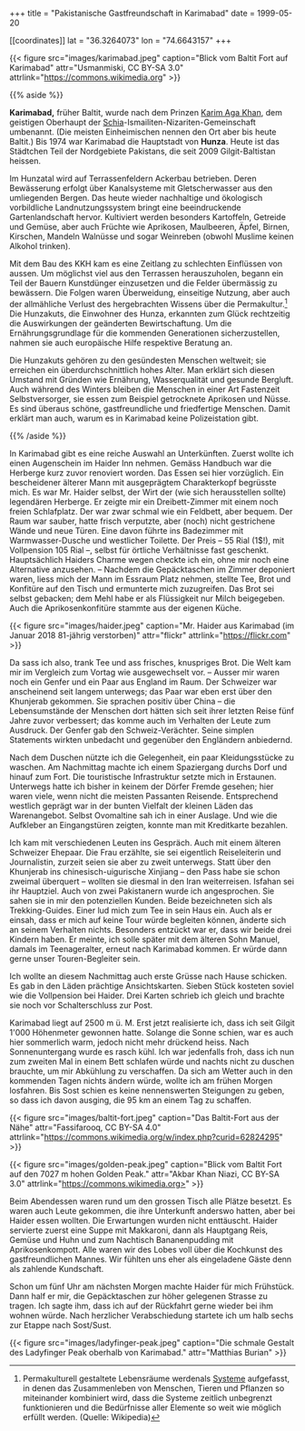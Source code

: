 +++
title = "Pakistanische Gastfreundschaft in Karimabad"
date = 1999-05-20

[[coordinates]]
lat = "36.3264073"
lon = "74.6643157"
+++

{{< figure src="images/karimabad.jpeg" caption="Blick vom Baltit Fort auf Karimabad" attr="Usmanmiski, CC BY-SA 3.0" attrlink="https://commons.wikimedia.org" >}}

{{% aside %}}

**Karimabad,** früher Baltit, wurde nach dem Prinzen [Karim Aga
Khan](https://de.wikipedia.org/wiki/Karim_Aga_Khan_IV.), dem geistigen
Oberhaupt der
[Schia](https://de.wikipedia.org/wiki/Schia)-Ismailiten-Nizariten-Gemeinschaft
umbenannt. (Die meisten Einheimischen nennen den Ort aber bis heute
Baltit.) Bis 1974 war Karimabad die Hauptstadt von **Hunza**. Heute ist
das Städtchen Teil der Nordgebiete Pakistans, die seit
2009 Gilgit-Baltistan heissen.

Im Hunzatal wird auf Terrassenfeldern Ackerbau betrieben. Deren
Bewässerung erfolgt über Kanalsysteme mit Gletscherwasser aus den
umliegenden Bergen. Das heute wieder nachhaltige und ökologisch
vorbildliche Landnutzungssystem bringt eine beeindruckende
Gartenlandschaft hervor. Kultiviert werden besonders Kartoffeln,
Getreide und Gemüse, aber auch Früchte wie Aprikosen, Maulbeeren, Äpfel,
Birnen, Kirschen, Mandeln Walnüsse und sogar Weinreben (obwohl Muslime
keinen Alkohol trinken).

Mit dem Bau des KKH kam es eine Zeitlang zu schlechten Einflüssen von
aussen. Um möglichst viel aus den Terrassen herauszuholen, begann ein
Teil der Bauern Kunstdünger einzusetzen und die Felder übermässig zu
bewässern. Die Folgen waren Überweidung, einseitige Nutzung, aber auch
der allmähliche Verlust des hergebrachten Wissens über die
Permakultur.[^1] Die Hunzakuts, die Einwohner des Hunza, erkannten zum
Glück rechtzeitig die Auswirkungen der geänderten Bewirtschaftung. Um
die Ernährungsgrundlage für die kommenden Generationen sicherzustellen,
nahmen sie auch europäische Hilfe respektive Beratung an.

[^1]: Permakulturell gestaltete Lebensräume werdenals [Systeme](https://de.wikipedia.org/wiki/System) aufgefasst, in denen das Zusammenleben von Menschen, Tieren und Pflanzen so miteinander kombiniert wird, dass die Systeme zeitlich unbegrenzt funktionieren und die Bedürfnisse aller Elemente so weit wie möglich erfüllt werden. (Quelle: Wikipedia)

Die Hunzakuts gehören zu den gesündesten Menschen weltweit; sie
erreichen ein überdurchschnittlich hohes Alter. Man erklärt sich diesen
Umstand mit Gründen wie Ernährung, Wasserqualität und gesunde Bergluft.
Auch während des Winters bleiben die Menschen in einer Art Fastenzeit
Selbstversorger, sie essen zum Beispiel getrocknete Aprikosen und Nüsse.
Es sind überaus schöne, gastfreundliche und friedfertige Menschen. Damit
erklärt man auch, warum es in Karimabad keine Polizeistation gibt.

{{% /aside %}}

In Karimabad gibt es eine reiche Auswahl an Unterkünften. Zuerst wollte
ich einen Augenschein im Haider Inn nehmen. Gemäss Handbuch war die
Herberge kurz zuvor renoviert worden. Das Essen sei hier vorzüglich. Ein
bescheidener älterer Mann mit ausgeprägtem Charakterkopf begrüsste mich.
Es war Mr. Haider selbst, der Wirt der (wie sich herausstellen sollte)
legendären Herberge. Er zeigte mir ein Dreibett-Zimmer mit einem noch
freien Schlafplatz. Der war zwar schmal wie ein Feldbett, aber bequem.
Der Raum war sauber, hatte frisch verputzte, aber (noch) nicht
gestrichene Wände und neue Türen. Eine davon führte ins Badezimmer mit
Warmwasser-Dusche und westlicher Toilette. Der Preis – 55 Rial (1$!),
mit Vollpension 105 Rial –, selbst für örtliche Verhältnisse fast
geschenkt. Hauptsächlich Haiders Charme wegen checkte ich ein, ohne mir
noch eine Alternative anzusehen. – Nachdem die Gepäcktaschen im Zimmer
deponiert waren, liess mich der Mann im Essraum Platz nehmen, stellte
Tee, Brot und Konfitüre auf den Tisch und ermunterte mich zuzugreifen.
Das Brot sei selbst gebacken; dem Mehl habe er als Flüssigkeit nur Milch
beigegeben. Auch die Aprikosenkonfitüre stammte aus der eigenen Küche.

{{< figure src="images/haider.jpeg" caption="Mr. Haider aus Karimabad (im Januar 2018 81-jährig verstorben)" attr="flickr" attrlink="https://flickr.com" >}}


Da sass ich also, trank Tee und ass frisches, knuspriges Brot. Die Welt
kam mir im Vergleich zum Vortag wie ausgewechselt vor. – Ausser mir
waren noch ein Genfer und ein Paar aus England im Raum. Der Schweizer
war anscheinend seit langem unterwegs; das Paar war eben erst über den
Khunjerab gekommen. Sie sprachen positiv über China – die Lebensumstände
der Menschen dort hätten sich seit ihrer letzten Reise fünf Jahre zuvor
verbessert; das komme auch im Verhalten der Leute zum Ausdruck. Der
Genfer gab den Schweiz-Verächter. Seine simplen Statements wirkten
unbedacht und gegenüber den Engländern anbiedernd.

Nach dem Duschen nützte ich die Gelegenheit, ein paar Kleidungsstücke zu
waschen. Am Nachmittag machte ich einem Spaziergang durchs Dorf und
hinauf zum Fort. Die touristische Infrastruktur setzte mich in
Erstaunen. Unterwegs hatte ich bisher in keinem der Dörfer Fremde
gesehen; hier waren viele, wenn nicht die meisten Passanten Reisende.
Entsprechend westlich geprägt war in der bunten Vielfalt der kleinen
Läden das Warenangebot. Selbst Ovomaltine sah ich in einer Auslage. Und
wie die Aufkleber an Eingangstüren zeigten, konnte man mit Kreditkarte
bezahlen.

Ich kam mit verschiedenen Leuten ins Gespräch. Auch mit einem älteren
Schweizer Ehepaar. Die Frau erzählte, sie sei eigentlich Reiseleiterin
und Journalistin, zurzeit seien sie aber zu zweit unterwegs. Statt über
den Khunjerab ins chinesisch-uigurische Xinjiang – den Pass habe sie
schon zweimal überquert – wollten sie diesmal in den Iran weiterreisen.
Isfahan sei ihr Hauptziel. Auch von zwei Pakistanern wurde ich
angesprochen. Sie sahen sie in mir den potenziellen Kunden. Beide
bezeichneten sich als Trekking-Guides. Einer lud mich zum Tee in sein
Haus ein. Auch als er einsah, dass er mich auf keine Tour würde
begleiten können, änderte sich an seinem Verhalten nichts. Besonders
entzückt war er, dass wir beide drei Kindern haben. Er meinte, ich solle
später mit dem älteren Sohn Manuel, damals im Teenageralter, erneut nach
Karimabad kommen. Er würde dann gerne unser Touren-Begleiter sein.

Ich wollte an diesem Nachmittag auch erste Grüsse nach Hause schicken.
Es gab in den Läden prächtige Ansichtskarten. Sieben Stück kosteten
soviel wie die Vollpension bei Haider. Drei Karten schrieb ich gleich
und brachte sie noch vor Schalterschluss zur Post.

Karimabad liegt auf 2500 m ü. M. Erst jetzt realisierte ich, dass ich
seit Gilgit 1'000 Höhenmeter gewonnen hatte. Solange die Sonne schien,
war es auch hier sommerlich warm, jedoch nicht mehr drückend heiss. Nach
Sonnenuntergang wurde es rasch kühl. Ich war jedenfalls froh, dass ich
nun zum zweiten Mal in einem Bett schlafen würde und nachts nicht zu
duschen brauchte, um mir Abkühlung zu verschaffen. Da sich am Wetter
auch in den kommenden Tagen nichts ändern würde, wollte ich am frühen
Morgen losfahren. Bis Sost schien es keine nennenswerten Steigungen zu
geben, so dass ich davon ausging, die 95 km an einem Tag zu schaffen.

{{< figure src="images/baltit-fort.jpeg" caption="Das Baltit-Fort aus der Nähe" attr="Fassifarooq, CC BY-SA 4.0" attrlink="https://commons.wikimedia.org/w/index.php?curid=62824295" >}}

{{< figure src="images/golden-peak.jpeg" caption="Blick vom Baltit Fort auf den 7027 m hohen Golden Peak." attr="Akbar Khan Niazi, CC BY-SA 3.0" attrlink="https://commons.wikimedia.org>" >}}

Beim Abendessen waren rund um den grossen Tisch alle Plätze besetzt. Es
waren auch Leute gekommen, die ihre Unterkunft anderswo hatten, aber bei
Haider essen wollten. Die Erwartungen wurden nicht enttäuscht. Haider
servierte zuerst eine Suppe mit Makkaroni, dann als Hauptgang Reis,
Gemüse und Huhn und zum Nachtisch Bananenpudding mit Aprikosenkompott.
Alle waren wir des Lobes voll über die Kochkunst des gastfreundlichen
Mannes. Wir fühlten uns eher als eingeladene Gäste denn als zahlende
Kundschaft.

Schon um fünf Uhr am nächsten Morgen machte Haider für mich Frühstück.
Dann half er mir, die Gepäcktaschen zur höher gelegenen Strasse zu
tragen. Ich sagte ihm, dass ich auf der Rückfahrt gerne wieder bei ihm
wohnen würde. Nach herzlicher Verabschiedung startete ich um halb sechs
zur Etappe nach Sost/Sust.

{{< figure src="images/ladyfinger-peak.jpeg" caption="Die schmale Gestalt des Ladyfinger Peak oberhalb von Karimabad." attr="Matthias Burian" >}}


